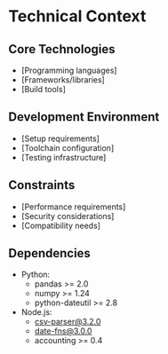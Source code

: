 # Technical Context

## Core Technologies
- [Programming languages]
- [Frameworks/libraries]
- [Build tools]

## Development Environment
- [Setup requirements]
- [Toolchain configuration]
- [Testing infrastructure]

## Constraints
- [Performance requirements]
- [Security considerations]
- [Compatibility needs]

## Dependencies
- Python: 
  - pandas >= 2.0
  - numpy >= 1.24
  - python-dateutil >= 2.8
- Node.js:
  - csv-parser@3.2.0
  - date-fns@3.0.0
  - accounting >= 0.4
